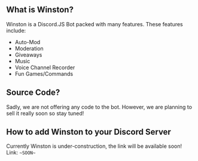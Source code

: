 
## What is Winston?
Winston is a Discord.JS Bot packed with many features. These features include:

- Auto-Mod
 - Moderation
 - Giveaways
 - Music
 - Voice Channel Recorder
 - Fun Games/Commands

## Source Code?
Sadly, we are not offering any code to the bot. However, we are planning to sell it really soon so stay tuned!

## How to add Winston to your Discord Server
Currently Winston is under-construction, the link will be available soon!
Link: `~SOON~`
